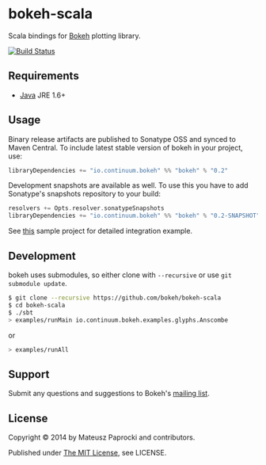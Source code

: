 # bokeh-scala

Scala bindings for [Bokeh][bokeh] plotting library.

[![Build Status][travis]](https://travis-ci.org/bokeh/bokeh-scala)

## Requirements

* [Java](http://wwww.java.com) JRE 1.6+

## Usage

Binary release artifacts are published to Sonatype OSS and synced to Maven
Central. To include latest stable version of bokeh in your project, use:

```scala
libraryDependencies += "io.continuum.bokeh" %% "bokeh" % "0.2"
```

Development snapshots are available as well. To use this you have to add
Sonatype's snapshots repository to your build:

```scala
resolvers += Opts.resolver.sonatypeSnapshots
libraryDependencies += "io.continuum.bokeh" %% "bokeh" % "0.2-SNAPSHOT"
```

See [this][sample] sample project for detailed integration example.

## Development

bokeh uses submodules, so either clone with `--recursive` or use
`git submodule update`.

```bash
$ git clone --recursive https://github.com/bokeh/bokeh-scala
$ cd bokeh-scala
$ ./sbt
> examples/runMain io.continuum.bokeh.examples.glyphs.Anscombe
```
or
```bash
> examples/runAll
```

## Support

Submit any questions and suggestions to Bokeh's [mailing list][group].

## License

Copyright &copy; 2014 by Mateusz Paprocki and contributors.

Published under [The MIT License][license], see LICENSE.

[bokeh]: http://bokeh.pydata.org
[sample]: https://github.com/bokeh/bokeh-scala-sample
[group]: https://groups.google.com/a/continuum.io/forum/#!forum/bokeh
[travis]: https://api.travis-ci.org/bokeh/bokeh-scala.png?branch=master
[license]: http://www.opensource.org/licenses/mit-license.php
